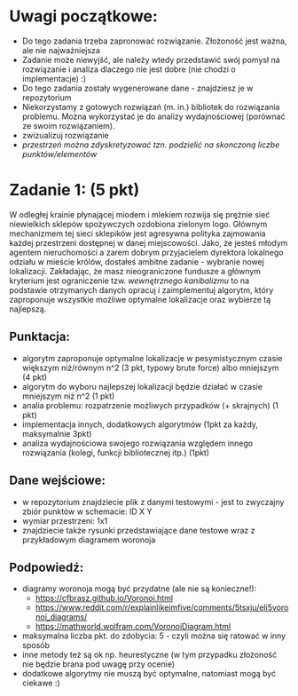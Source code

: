 # Uwagi początkowe:
- Do tego zadania trzeba zapronować rozwiązanie. Złożoność jest ważna, ale nie najważniejsza
- Zadanie może niewyjść, ale należy wtedy przedstawić swój pomysł na rozwiązanie i analiza dlaczego nie jest dobre (nie chodzi o implementacje) :)
- Do tego zadania zostały wygenerowane dane - znajdziesz je w repozytorium
- Niekorzystamy z gotowych rozwiązań (m. in.) bibliotek do rozwiązania problemu. Można wykorzystać je do analizy wydajnościowej (porównać ze swoim rozwiązaniem).
- zwizualizuj rozwiązanie
- *przestrzeń można zdyskretyzować tzn. podzielić na skonczoną liczbe punktów/elementów*

# Zadanie 1: (5 pkt)

W odległej krainie płynającej miodem i mlekiem rozwija się prężnie sieć niewielkich sklepów spożywczych ozdobiona zielonym logo. Głównym mechanizmem tej sieci sklepików jest agresywna polityka zajmowania każdej przestrzeni dostępnej w danej miejscowości. Jako, że jesteś młodym agentem nieruchomości a zarem dobrym przyjacielem dyrektora lokalnego odziału w mieście królów, dostałeś ambitne zadanie - wybranie nowej lokalizacji. Zakładając, że masz nieograniczone fundusze a głównym kryterium jest ograniczenie tzw. *wewnętrznego kanibalizmu* to na podstawie otrzymanych danych opracuj i zaimplementuj algorytm, który zaproponuje wszystkie możliwe optymalne lokalizacje oraz wybierze tą najlepszą.

## Punktacja:
- algorytm zaproponuje optymalne lokalizacje w pesymistycznym czasie większym niż/równym n^2 (3 pkt, typowy brute force) albo mniejszym (4 pkt)
- algorytm do wyboru najlepszej lokalizacji będzie działać w czasie mniejszym niż n^2 (1 pkt)
- analia problemu: rozpatrzenie możliwych przypadków (+ skrajnych) (1 pkt)
- implementacja innych, dodatkowych algorytmów (1pkt za każdy, maksymalnie 3pkt)
- analiza wydajnościowa swojego rozwiązania względem innego rozwiązania (kolegi, funkcji bibliotecznej itp.) (1pkt)

## Dane wejściowe:
- w repozytorium znajdziecie plik z danymi testowymi - jest to zwyczajny zbiór punktów w schemacie: ID X Y
- wymiar przestrzeni: 1x1
- znajdziecie także rysunki przedstawiające dane testowe wraz z przykładowym diagramem woronoja

## Podpowiedź:
  - diagramy woronoja mogą być przydatne (ale nie są konieczne!):
    - https://cfbrasz.github.io/Voronoi.html
    - https://www.reddit.com/r/explainlikeimfive/comments/5tsxju/eli5voronoi_diagrams/
    - https://mathworld.wolfram.com/VoronoiDiagram.html
  - maksymalna liczba pkt. do zdobycia: 5 - czyli można się ratować w inny sposób
  - inne metody też są ok np. heurestyczne (w tym przypadku złożoność nie będzie brana pod uwagę przy ocenie)
  - dodatkowe algorytmy nie muszą być optymalne, natomiast mogą być ciekawe :)
    

